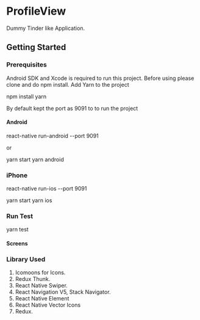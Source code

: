 # ProfileView

Dummy Tinder like Application.

## Getting Started

### Prerequisites

Android SDK and Xcode is required to run this project.
Before using please clone and do npm install.
Add Yarn to the project 

npm install yarn

By default kept the port as 9091 to to run the project 

#### Android
react-native run-android --port 9091

or

yarn start
yarn android

### iPhone
react-native run-ios --port 9091


yarn start
yarn ios

### Run Test

yarn test

#### Screens 

### Library Used

1. Icomoons for Icons.
2. Redux Thunk.
3. React Native Swiper.
4. React Navigation V5, Stack Navigator.
5. React Native Element
6. React Native Vector Icons
7. Redux.

